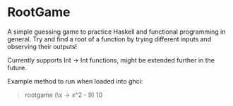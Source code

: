 # RootGame

A simple guessing game to practice Haskell and functional programming in general. Try and find a root of a function by trying different inputs and observing their outputs!

Currently supports Int -> Int functions, might be extended further in the future.

Example method to run when loaded into ghci:

> rootgame (\x -> x^2 - 9) 10
